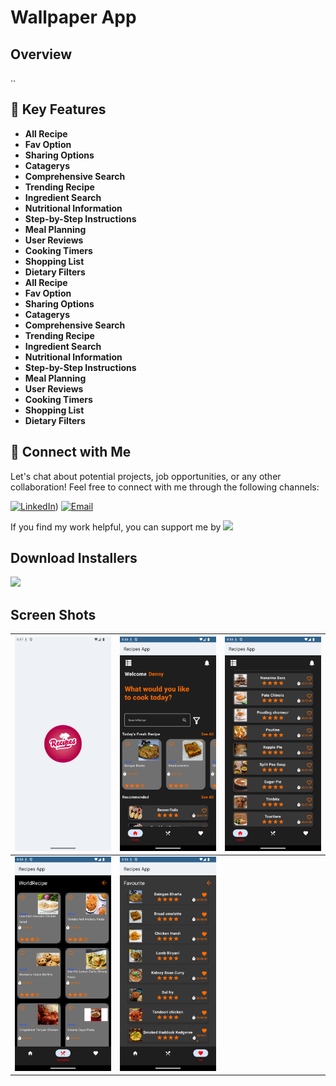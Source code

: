 # Wallpaper App
## Overview

..

## 🚀 Key Features
- **All Recipe**
- **Fav Option**
- **Sharing Options**
- **Catagerys**
- **Comprehensive Search**
- **Trending Recipe**
- **Ingredient Search**
- **Nutritional Information**
- **Step-by-Step Instructions**
- **Meal Planning**
- **User Reviews**
- **Cooking Timers**
- **Shopping List**
- **Dietary Filters**
- **All Recipe**
- **Fav Option**
- **Sharing Options**
- **Catagerys**
- **Comprehensive Search**
- **Trending Recipe**
- **Ingredient Search**
- **Nutritional Information**
- **Step-by-Step Instructions**
- **Meal Planning**
- **User Reviews**
- **Cooking Timers**
- **Shopping List**
- **Dietary Filters**


## 🤝 Connect with Me
Let's chat about potential projects, job opportunities, or any other collaboration! Feel free to connect with me through the following channels:

[![LinkedIn]([https://img.shields.io/badge/LinkedIn-Connect-blue?style=for-the-badge&logo=linkedin)](https://www.linkedin.com/in/muhammad-zohaib-imtiaz-dev/))
[![Email](https://img.shields.io/badge/Email-Drop%20a%20Message-red?style=for-the-badge&logo=gmail)](mailto:mzkhan9610@gmail.com)

If you find my work helpful, you can support me by
<a href="https://www.buymeacoffee.com/khubaibkhan"><img src="https://img.buymeacoffee.com/button-api/?text=Buy me a coffee&emoji=&slug=khubaibkhan&button_colour=FFDD00&font_colour=000000&font_family=Cookie&outline_colour=000000&coffee_colour=ffffff" /></a>

## Download Installers
[<img src="https://user-images.githubusercontent.com/114044633/223920025-83687de0-e463-4c5d-8122-e06e4bb7d40c.png" width="200">](https://github.com/KhubaibKhan4/Youtube-Clone-KMP/raw/master/screenshots/youtube-clone-kmp.apk)

## Screen Shots

| ![Screenshot 1](https://github.com/ZohaibKhanDev/Recipes_App/blob/master/assesds/2.png) | ![Screenshot 2](https://github.com/ZohaibKhanDev/Recipes_App/blob/master/assesds/3.png) | ![Screenshot 3](https://github.com/ZohaibKhanDev/Recipes_App/blob/master/assesds/4.png) |
| --- | --- | --- |
| ![Screenshot 4](https://github.com/ZohaibKhanDev/Recipes_App/blob/master/assesds/5.png) | ![Screenshot 5](https://github.com/ZohaibKhanDev/Recipes_App/blob/master/assesds/6.png) |

